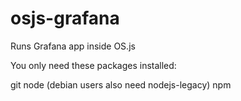 # osjs-grafana
Runs Grafana app inside OS.js


You only need these packages installed:

git
node (debian users also need nodejs-legacy)
npm
